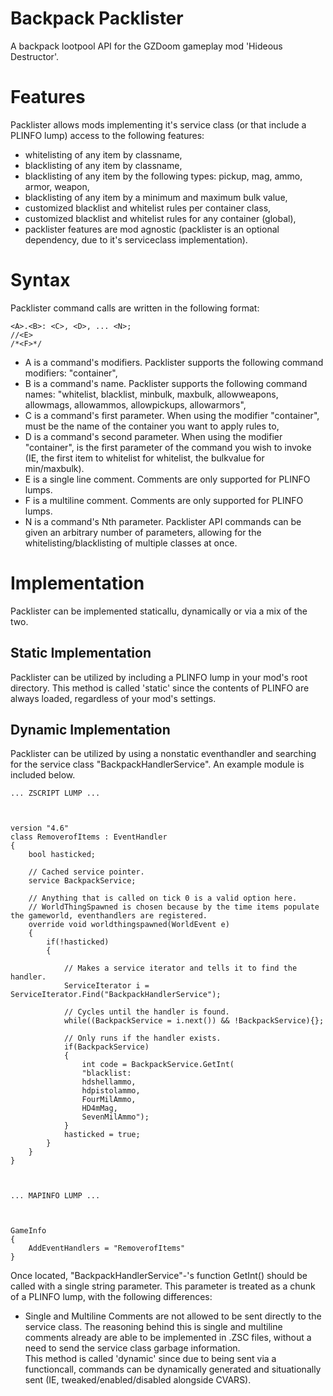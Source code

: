 # Backpack Packlister
 A backpack lootpool API for the GZDoom gameplay mod 'Hideous Destructor'.

# Features
Packlister allows mods implementing it's service class (or that include a PLINFO lump) access to the following features:
- whitelisting of any item by classname, 
- blacklisting of any item by classname,
- blacklisting of any item by the following types: pickup, mag, ammo, armor, weapon,
- blacklisting of any item by a minimum and maximum bulk value,
- customized blacklist and whitelist rules per container class,
- customized blacklist and whitelist rules for any container (global),
- packlister features are mod agnostic (packlister is an optional dependency, due to it's serviceclass implementation). 

# Syntax
Packlister command calls are written in the following format:
```
<A>.<B>: <C>, <D>, ... <N>;
//<E>
/*<F>*/
```
- A is a command's modifiers. Packlister supports the following command modifiers: "container",
- B is a command's name. Packlister supports the following command names: "whitelist, blacklist, minbulk, maxbulk, allowweapons, allowmags, allowammos, allowpickups, allowarmors",
- C is a command's first parameter. When using the modifier "container", <C> must be the name of the container you want to apply rules to,
- D is a command's second parameter. When using the modifier "container", <D> is the first parameter of the command you wish to invoke (IE, the first item to whitelist for whitelist, the bulkvalue for min/maxbulk).
- E is a single line comment. Comments are only supported for PLINFO lumps.
- F is a multiline comment. Comments are only supported for PLINFO lumps. 
- N is a command's Nth parameter. Packlister API commands can be given an arbitrary number of parameters, allowing for the whitelisting/blacklisting of multiple classes at once.

# Implementation
Packlister can be implemented staticallu, dynamically or via a mix of the two. 

## Static Implementation
Packlister can be utilized by including a PLINFO lump in your mod's root directory. This method is called 'static' since the contents of PLINFO are always loaded, regardless of your mod's settings.

## Dynamic Implementation
Packlister can be utilized by using a nonstatic eventhandler and searching for the service class "BackpackHandlerService". An example module is included below.
```
... ZSCRIPT LUMP ...



version "4.6"
class RemoverofItems : EventHandler
{
	bool hasticked;
	
	// Cached service pointer.
	service BackpackService;
	
	// Anything that is called on tick 0 is a valid option here.
	// WorldThingSpawned is chosen because by the time items populate the gameworld, eventhandlers are registered. 
	override void worldthingspawned(WorldEvent e)
	{
		if(!hasticked)
		{
		
			// Makes a service iterator and tells it to find the handler.
			ServiceIterator i = ServiceIterator.Find("BackpackHandlerService");
			
			// Cycles until the handler is found.
			while((BackpackService = i.next()) && !BackpackService){};
			
			// Only runs if the handler exists. 
			if(BackpackService)
			{
				int code = BackpackService.GetInt(
				"blacklist:
				hdshellammo,
				hdpistolammo,
				FourMilAmmo,
				HD4mMag,
				SevenMilAmmo");
			}
			hasticked = true;
		}
	}
}



... MAPINFO LUMP ...



GameInfo
{
	AddEventHandlers = "RemoverofItems"
}
```
Once located, "BackpackHandlerService"-'s function GetInt() should be called with a single string parameter. This parameter is treated as a chunk of a PLINFO lump, with the following differences:
- Single and Multiline Comments are not allowed to be sent directly to the service class. The reasoning behind this is single and multiline comments already are able to be implemented in .ZSC files, without a need to send the service class garbage information.  
This method is called 'dynamic' since due to being sent via a functioncall, commands can be dynamically generated and situationally sent (IE, tweaked/enabled/disabled alongside CVARS).